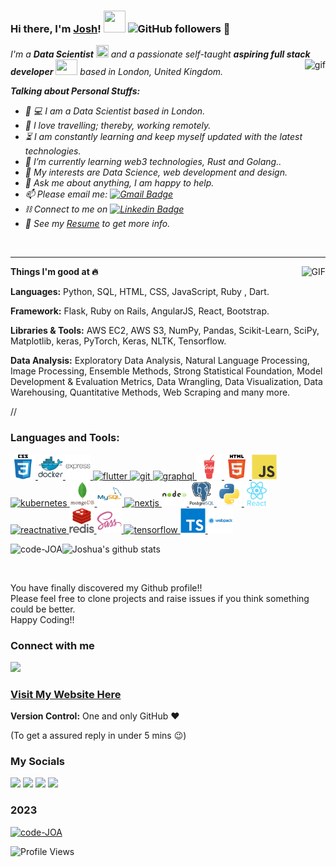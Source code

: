 ### Hi there, I'm [Josh]()! <img src="https://raw.githubusercontent.com/TheDudeThatCode/TheDudeThatCode/master/Assets/Hi.gif" width=35 height=35> ![GitHub followers](https://img.shields.io/github/followers/code-JOA?style=social) 👋

<!--
**code-JOA/code-JOA** is a ✨ _special_ ✨ repository because its `README.md` (this file) appears on your GitHub profile.

Here are some ideas to get you started:

- 🔭 I’m currently working on ...
- 🌱 I’m currently learning ...
- 👯 I’m looking to collaborate on ...
- 🤔 I’m looking for help with ...
- 💬 Ask me about ...
- 📫 How to reach me: ...
- 😄 : ...
- ⚡ Fun fact: ...
-->

<!-- ![Profile Views](https://komarev.com/ghpvc/?username=code-JOA&style=flat-square)
 -->
<p>
  <em>
    I'm a <b>Data Scientist</b> <img src="https://raw.githubusercontent.com/TheDudeThatCode/TheDudeThatCode/master/Assets/Medal.gif" width=20 height=20> and a passionate self-taught <b>aspiring full stack developer</b> <img src="https://raw.githubusercontent.com/TheDudeThatCode/TheDudeThatCode/master/Assets/Developer.gif" width=35 height=25> based in London, United Kingdom.
  </em>
<!-- <img align="right" alt="Coder GIF" height=250 width=350 src="https://magiccopy.xyz/assets/images/hadder.gif" /> -->

<img align="right" alt="gif" src="https://media.giphy.com/media/RbDKaczqWovIugyJmW/giphy.gif"/>
 
</p>


<em>


**Talking about Personal Stuffs:**
 

<!-- 👨🏽‍💻 I recently completed my Data Science studies at flatiron school in London. -->
- 👨  💻 I am a Data Scientist based in London.
- 💼 I love travelling; thereby, working remotely. 
- ⏳ I am constantly learning and keep myself updated with the latest technologies.
- 🌱 I’m currently learning web3 technologies, Rust and Golang..
- 🤔 My interests are Data Science, web development and design.
- 💬 Ask me about anything, I am happy to help.
- 📫 Please email me: [![Gmail Badge](https://img.shields.io/badge/-joshbillion1-c14438?style=flat&logo=Gmail&logoColor=white&link=mailto:joshbillion1@gmail.com)](mailto:joshbillion1@gmail.com)
- :chains: Connect to me on [![Linkedin Badge](https://img.shields.io/badge/-JoshuaOwusu-blue?style=flat&logo=Linkedin&logoColor=white&link=https://www.linkedin.com/in/joshua-owusu-ankomah-2b5a9898/)](https://www.linkedin.com/in/joshua-owusu-ankomah-2b5a9898/)
- 📝 See my [Resume](https://drive.google.com/file/d/15U1c4zA6PKDrnbk3Hi4D3gJ7s0NB3IXa/view?usp=sharing) to get more info.

<!-- 💼  🎯Visit my [website](https://code-joa.github.io/My-Website/) 💼 -->


<br/>
</em>
<hr>
<div>
<p>
<img align="right" alt="GIF" src="https://media.giphy.com/media/L8K62iTDkzGX6/giphy.gif" />

**Things I'm good at :fire:**

**Languages:**  Python, SQL, HTML, CSS, JavaScript, Ruby , Dart.

**Framework:** Flask, Ruby on Rails, AngularJS, React, Bootstrap.

**Libraries & Tools:** AWS EC2, AWS S3, NumPy, Pandas, Scikit-Learn, SciPy, Matplotlib, keras, PyTorch, Keras, NLTK, Tensorflow.

**Data Analysis:** Exploratory Data Analysis, Natural Language Processing, Image Processing, Ensemble Methods, Strong Statistical Foundation, Model Development & Evaluation Metrics, Data Wrangling, Data Visualization, Data Warehousing, Quantitative Methods, Web Scraping and many more.

<!-- #region

//
<code><img height="40" src="https://raw.githubusercontent.com/github/explore/80688e429a7d4ef2fca1e82350fe8e3517d3494d/topics/python/python.png" title="python"></code>
<code><img height="40" src="https://raw.githubusercontent.com/github/explore/80688e429a7d4ef2fca1e82350fe8e3517d3494d/topics/javascript/javascript.png" title="javascript"></code>
<code><img height="40" src="https://raw.githubusercontent.com/github/explore/80688e429a7d4ef2fca1e82350fe8e3517d3494d/topics/html/html.png" title="html"></code>
<code><img height="40" src="https://raw.githubusercontent.com/github/explore/80688e429a7d4ef2fca1e82350fe8e3517d3494d/topics/php/php.png" title="php"></code>
<code><img height="40" src="https://raw.githubusercontent.com/github/explore/80688e429a7d4ef2fca1e82350fe8e3517d3494d/topics/jquery/jquery.png" title="jquery"></code>
<code><img height="40" src="https://raw.githubusercontent.com/github/explore/80688e429a7d4ef2fca1e82350fe8e3517d3494d/topics/css/css.png" title="css"></code>
<code><img height="40" src="https://raw.githubusercontent.com/github/explore/80688e429a7d4ef2fca1e82350fe8e3517d3494d/topics/laravel/laravel.png" title="laravel"></code>
<code><img height="40" src="https://raw.githubusercontent.com/github/explore/80688e429a7d4ef2fca1e82350fe8e3517d3494d/topics/java/java.png" title="java"></code>
<code><img height="40" src="https://raw.githubusercontent.com/github/explore/80688e429a7d4ef2fca1e82350fe8e3517d3494d/topics/flask/flask.png" title="flask"></code>
<code><img height="40" src="https://raw.githubusercontent.com/github/explore/80688e429a7d4ef2fca1e82350fe8e3517d3494d/topics/react/react.png" title="react.js"></code>
<code><img height="40" src="https://raw.githubusercontent.com/github/explore/80688e429a7d4ef2fca1e82350fe8e3517d3494d/topics/mongodb/mongodb.png" title="mongodb"></code>
<code><img height="40" src="https://raw.githubusercontent.com/github/explore/80688e429a7d4ef2fca1e82350fe8e3517d3494d/topics/django/django.png" title="django"></code>
<code><img height="40" src="https://raw.githubusercontent.com/github/explore/80688e429a7d4ef2fca1e82350fe8e3517d3494d/topics/nodejs/nodejs.png" title="node.js"></code>
<code><img height="40" src="https://raw.githubusercontent.com/github/explore/80688e429a7d4ef2fca1e82350fe8e3517d3494d/topics/mysql/mysql.png" title="mysql"></code>
<code><img height="40" src="https://raw.githubusercontent.com/github/explore/80688e429a7d4ef2fca1e82350fe8e3517d3494d/topics/git/git.png" title="git"></code>
<code><img height="40" src="https://raw.githubusercontent.com/github/explore/80688e429a7d4ef2fca1e82350fe8e3517d3494d/topics/visual-studio-code/visual-studio-code.png" title="vscode"></code>
<code><img height="40" src="https://raw.githubusercontent.com/github/explore/80688e429a7d4ef2fca1e82350fe8e3517d3494d/topics/scikit-learn/scikit-learn.png" title="sklearn"></code>

 -->
//

<h3 align="left">Languages and Tools:</h3>
<p align="left"> <a href="https://www.w3schools.com/css/" target="_blank" rel="noreferrer"> <img src="https://raw.githubusercontent.com/devicons/devicon/master/icons/css3/css3-original-wordmark.svg" alt="css3" width="40" height="40"/> </a> <a href="https://www.docker.com/" target="_blank" rel="noreferrer"> <img src="https://raw.githubusercontent.com/devicons/devicon/master/icons/docker/docker-original-wordmark.svg" alt="docker" width="40" height="40"/> </a> <a href="https://expressjs.com" target="_blank" rel="noreferrer"> <img src="https://raw.githubusercontent.com/devicons/devicon/master/icons/express/express-original-wordmark.svg" alt="express" width="40" height="40"/> </a> <a href="https://flutter.dev" target="_blank" rel="noreferrer"> <img src="https://www.vectorlogo.zone/logos/flutterio/flutterio-icon.svg" alt="flutter" width="40" height="40"/> </a> <a href="https://git-scm.com/" target="_blank" rel="noreferrer"> <img src="https://www.vectorlogo.zone/logos/git-scm/git-scm-icon.svg" alt="git" width="40" height="40"/> </a> <a href="https://graphql.org" target="_blank" rel="noreferrer"> <img src="https://www.vectorlogo.zone/logos/graphql/graphql-icon.svg" alt="graphql" width="40" height="40"/> </a> <a href="https://gulpjs.com" target="_blank" rel="noreferrer"> <img src="https://raw.githubusercontent.com/devicons/devicon/master/icons/gulp/gulp-plain.svg" alt="gulp" width="40" height="40"/> </a> <a href="https://www.w3.org/html/" target="_blank" rel="noreferrer"> <img src="https://raw.githubusercontent.com/devicons/devicon/master/icons/html5/html5-original-wordmark.svg" alt="html5" width="40" height="40"/> </a> <a href="https://developer.mozilla.org/en-US/docs/Web/JavaScript" target="_blank" rel="noreferrer"> <img src="https://raw.githubusercontent.com/devicons/devicon/master/icons/javascript/javascript-original.svg" alt="javascript" width="40" height="40"/> </a> <a href="https://kubernetes.io" target="_blank" rel="noreferrer"> <img src="https://www.vectorlogo.zone/logos/kubernetes/kubernetes-icon.svg" alt="kubernetes" width="40" height="40"/> </a> <a href="https://www.mongodb.com/" target="_blank" rel="noreferrer"> <img src="https://raw.githubusercontent.com/devicons/devicon/master/icons/mongodb/mongodb-original-wordmark.svg" alt="mongodb" width="40" height="40"/> </a> <a href="https://www.mysql.com/" target="_blank" rel="noreferrer"> <img src="https://raw.githubusercontent.com/devicons/devicon/master/icons/mysql/mysql-original-wordmark.svg" alt="mysql" width="40" height="40"/> </a> <a href="https://nextjs.org/" target="_blank" rel="noreferrer"> <img src="https://cdn.worldvectorlogo.com/logos/nextjs-2.svg" alt="nextjs" width="40" height="40"/> </a> <a href="https://nodejs.org" target="_blank" rel="noreferrer"> <img src="https://raw.githubusercontent.com/devicons/devicon/master/icons/nodejs/nodejs-original-wordmark.svg" alt="nodejs" width="40" height="40"/> </a> <a href="https://www.postgresql.org" target="_blank" rel="noreferrer"> <img src="https://raw.githubusercontent.com/devicons/devicon/master/icons/postgresql/postgresql-original-wordmark.svg" alt="postgresql" width="40" height="40"/> </a> <a href="https://www.python.org" target="_blank" rel="noreferrer"> <img src="https://raw.githubusercontent.com/devicons/devicon/master/icons/python/python-original.svg" alt="python" width="40" height="40"/> </a> <a href="https://reactjs.org/" target="_blank" rel="noreferrer"> <img src="https://raw.githubusercontent.com/devicons/devicon/master/icons/react/react-original-wordmark.svg" alt="react" width="40" height="40"/> </a> <a href="https://reactnative.dev/" target="_blank" rel="noreferrer"> <img src="https://reactnative.dev/img/header_logo.svg" alt="reactnative" width="40" height="40"/> </a> <a href="https://redis.io" target="_blank" rel="noreferrer"> <img src="https://raw.githubusercontent.com/devicons/devicon/master/icons/redis/redis-original-wordmark.svg" alt="redis" width="40" height="40"/> </a> <a href="https://sass-lang.com" target="_blank" rel="noreferrer"> <img src="https://raw.githubusercontent.com/devicons/devicon/master/icons/sass/sass-original.svg" alt="sass" width="40" height="40"/> </a> <a href="https://www.tensorflow.org" target="_blank" rel="noreferrer"> <img src="https://www.vectorlogo.zone/logos/tensorflow/tensorflow-icon.svg" alt="tensorflow" width="40" height="40"/> </a> <a href="https://www.typescriptlang.org/" target="_blank" rel="noreferrer"> <img src="https://raw.githubusercontent.com/devicons/devicon/master/icons/typescript/typescript-original.svg" alt="typescript" width="40" height="40"/> </a> <a href="https://webpack.js.org" target="_blank" rel="noreferrer"> <img src="https://raw.githubusercontent.com/devicons/devicon/d00d0969292a6569d45b06d3f350f463a0107b0d/icons/webpack/webpack-original-wordmark.svg" alt="webpack" width="40" height="40"/> </a> </p>
</p>
</div>


<p><img align="left" src="https://github-readme-stats.vercel.app/api/top-langs?username=code-JOA&show_icons=true&locale=en&layout=compact" alt="code-JOA" /></p>


![Joshua's github stats](https://github-readme-stats.vercel.app/api?username=code-JOA&show_icons=true&hide_border=true)

<br/>

You have finally discovered my Github profile!!
<br/>
Please feel free to clone projects and raise issues if you think something could be better.
<br/>
Happy Coding!!

### Connect with me
[<img target="_blank" src="https://img.icons8.com/bubbles/100/000000/secured-letter.png">](mailto:josh_billion@yahoo.com)


### [Visit My Website Here](https://code-joa.github.io/My-Website/)


**Version Control:**  One and only GitHub :heart:



(To get a assured reply in under 5 mins :wink:)




### My Socials

[<img target="_blank" src="https://img.icons8.com/bubbles/100/000000/linkedin.png">](https://www.linkedin.com/in/joshua-owusu-ankomah-2b5a9898/)  [<img target="_blank" src="https://img.icons8.com/bubbles/100/000000/github.png">](https://github.com/code-JOA)  [<img target="_blank" src="https://img.icons8.com/bubbles/100/000000/facebook.png">](https://www.facebook.com/joshua.owusuankomah/) [<img target="_blank" src="https://img.icons8.com/bubbles/100/000000/instagram-new.png">](https://www.instagram.com/jay_rockerfella/)


### 2023
<p align="left"> <a href="https://github.com/ryo-ma/github-profile-trophy"><img src="https://github-profile-trophy.vercel.app/?username=code-JOA" alt="code-JOA" /></a> </p>


![Profile Views](https://komarev.com/ghpvc/?username=code-JOA&style=flat-square)

```python

```
